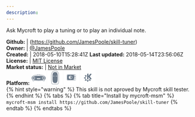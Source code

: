```yaml
---
description: 
---
```

Ask Mycroft to play a tuning or to play an individual note.

**Github:** | (https://github.com/JamesPoole/skill-tuner)  
**Owner:** | [@JamesPoole](https://github.com/JamesPoole)  
**Created:** | 2018-05-10T15:28:41Z  **Last updated:** 2018-05-14T23:56:06Z  
**License:** | [MIT License](https://api.github.com/licenses/mit)  
**Market status:** | [Not in Market](https://market.mycroft.ai/skill/)  
**Platform:**   ![](.gitbook/assets/mark-1-icon.png)  ![](.gitbook/assets/mark-2-icon.png)  ![](.gitbook/assets/picroft-icon.png)  ![](.gitbook/assets/kde.png)   
{% hint style="warning" %}
This skill is not aproved by Mycroft skill tester.
{% endhint %}
  {% tabs %}
{% tab title="Install by mycroft-msm" %}
``` mycroft-msm install https://github.com/JamesPoole/skill-tuner```
{% endtab %}
  {% endtabs %}
  